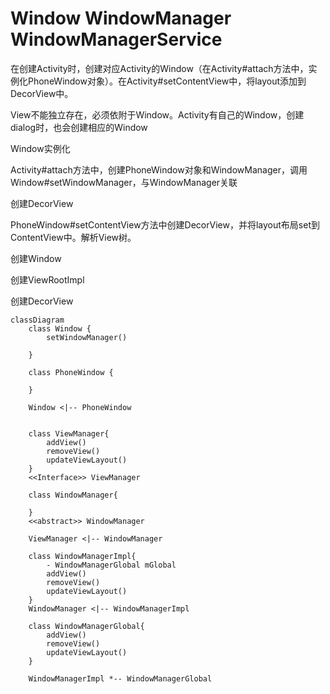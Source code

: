 # Window WindowManager WindowManagerService







在创建Activity时，创建对应Activity的Window（在Activity#attach方法中，实例化PhoneWindow对象）。在Activity#setContentView中，将layout添加到DecorView中。

View不能独立存在，必须依附于Window。Activity有自己的Window，创建dialog时，也会创建相应的Window



Window实例化

Activity#attach方法中，创建PhoneWindow对象和WindowManager，调用Window#setWindowManager，与WindowManager关联



创建DecorView

PhoneWindow#setContentView方法中创建DecorView，并将layout布局set到ContentView中。解析View树。

创建Window

创建ViewRootImpl

创建DecorView





```mermaid
classDiagram
	class Window {
		setWindowManager()
		
	}
	
	class PhoneWindow {
	
	}
	
	Window <|-- PhoneWindow
	
	
	class ViewManager{
		addView()
		removeView()
		updateViewLayout()
	}
	<<Interface>> ViewManager
	
	class WindowManager{
	
	}
	<<abstract>> WindowManager
	
	ViewManager <|-- WindowManager
	
	class WindowManagerImpl{
		- WindowManagerGlobal mGlobal
		addView()
		removeView()
		updateViewLayout()
	}
	WindowManager <|-- WindowManagerImpl
	
	class WindowManagerGlobal{
		addView()
		removeView()
		updateViewLayout()
	}
	
	WindowManagerImpl *-- WindowManagerGlobal
	
```



